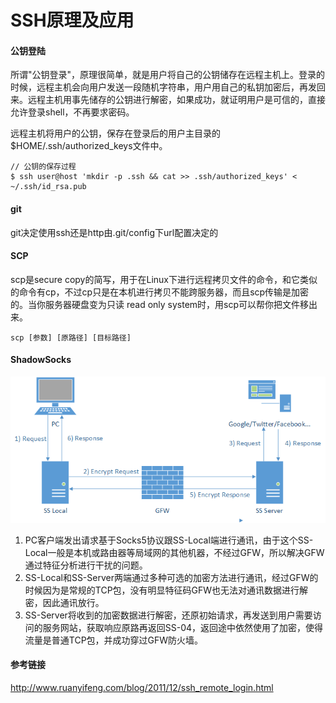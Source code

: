 # SSH原理及应用

#### 公钥登陆

所谓"公钥登录"，原理很简单，就是用户将自己的公钥储存在远程主机上。登录的时候，远程主机会向用户发送一段随机字符串，用户用自己的私钥加密后，再发回来。远程主机用事先储存的公钥进行解密，如果成功，就证明用户是可信的，直接允许登录shell，不再要求密码。

远程主机将用户的公钥，保存在登录后的用户主目录的$HOME/.ssh/authorized_keys文件中。

```
// 公钥的保存过程
$ ssh user@host 'mkdir -p .ssh && cat >> .ssh/authorized_keys' < ~/.ssh/id_rsa.pub
```

#### git

git决定使用ssh还是http由.git/config下url配置决定的

#### SCP

scp是secure copy的简写，用于在Linux下进行远程拷贝文件的命令，和它类似的命令有cp，不过cp只是在本机进行拷贝不能跨服务器，而且scp传输是加密的。当你服务器硬盘变为只读 read only system时，用scp可以帮你把文件移出来。

```
scp [参数] [原路径] [目标路径]
```



#### ShadowSocks

![](./img/whats-shadowsocks.png)

1. PC客户端发出请求基于Socks5协议跟SS-Local端进行通讯，由于这个SS-Local一般是本机或路由器等局域网的其他机器，不经过GFW，所以解决GFW通过特征分析进行干扰的问题。
2. SS-Local和SS-Server两端通过多种可选的加密方法进行通讯，经过GFW的时候因为是常规的TCP包，没有明显特征码GFW也无法对通讯数据进行解密，因此通讯放行。
3. SS-Server将收到的加密数据进行解密，还原初始请求，再发送到用户需要访问的服务网站，获取响应原路再返回SS-04，返回途中依然使用了加密，使得流量是普通TCP包，并成功穿过GFW防火墙。

#### 参考链接

http://www.ruanyifeng.com/blog/2011/12/ssh_remote_login.html
